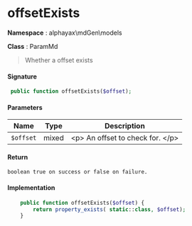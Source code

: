 
# offsetExists

**Namespace**  : alphayax\mdGen\models

**Class** : ParamMd


> Whether a offset exists


#### Signature

```php
 public function offsetExists($offset);
```

#### Parameters

| Name | Type | Description |
|---|---|---|
| `$offset` | mixed | &lt;p&gt; An offset to check for. &lt;/p&gt; |

#### Return

    boolean true on success or false on failure.

#### Implementation

```php
    public function offsetExists($offset) {
        return property_exists( static::class, $offset);
    }

```
